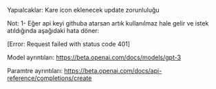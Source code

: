 Yapıalcaklar:
Kare icon eklenecek
update zorunluluğu

Not:
1- Eğer api keyi githuba atarsan artık kullanılmaz hale gelir ve istek atıldığında aşağıdaki hata döner:

[Error: Request failed with status code 401]


Model ayrıntıları:
https://beta.openai.com/docs/models/gpt-3

Paramtre ayrıntıları:
https://beta.openai.com/docs/api-reference/completions/create